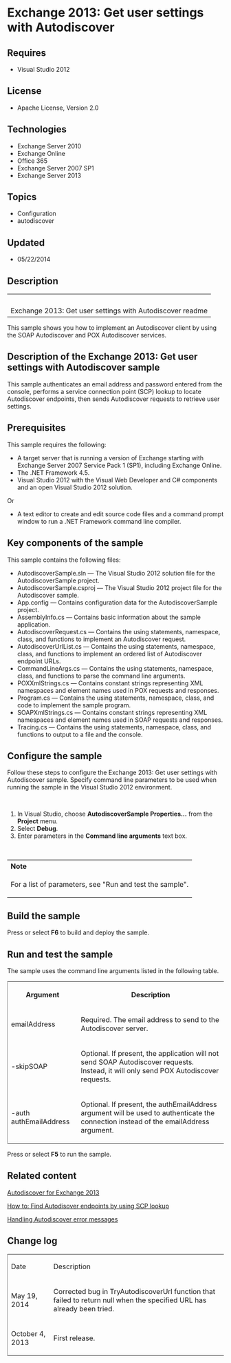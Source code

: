 # Exchange 2013: Get user settings with Autodiscover
## Requires
- Visual Studio 2012
## License
- Apache License, Version 2.0
## Technologies
- Exchange Server 2010
- Exchange Online
- Office 365
- Exchange Server 2007 SP1
- Exchange Server 2013
## Topics
- Configuration
- autodiscover
## Updated
- 05/22/2014
## Description

<div id="header">
<table id="bottomTable" cellspacing="0" cellpadding="0">
<tbody>
<tr id="headerTableRow1">
<td align="left"><span id="runningHeaderText">&nbsp;</span></td>
</tr>
<tr id="headerTableRow2">
<td align="left"><span id="nsrTitle">Exchange 2013: Get user settings with Autodiscover readme</span></td>
</tr>
</tbody>
</table>
</div>
<div id="mainSection">
<div id="mainBody">
<div>
<p>This sample shows you how to implement an Autodiscover client by using the SOAP Autodiscover and POX Autodiscover services.</p>
</div>
<h2>Description of the Exchange 2013: Get user settings with Autodiscover sample</h2>
<div id="sectionSection0">
<p>This sample authenticates an email address and password entered from the console, performs a service connection point (SCP) lookup to locate Autodiscover endpoints, then sends Autodiscover requests to retrieve user settings.</p>
</div>
<h2>Prerequisites</h2>
<div id="sectionSection1">
<p>This sample requires the following:</p>
<ul>
<li>A target server that is running a version of Exchange starting with Exchange Server 2007 Service Pack 1 (SP1), including Exchange Online.
</li><li>The .NET Framework 4.5. </li><li>Visual Studio 2012 with the Visual Web Developer and C# components and an open Visual Studio 2012 solution.
</li></ul>
<p>Or</p>
<ul>
<li>A text editor to create and edit source code files and a command prompt window to run a .NET Framework command line compiler.
</li></ul>
</div>
<h2>Key components of the sample</h2>
<div id="sectionSection2">
<p>This sample contains the following files:</p>
<ul>
<li>AutodiscoverSample.sln &mdash; The Visual Studio 2012 solution file for the AutodiscoverSample project.
</li><li>AutodiscoverSample.csproj &mdash; The Visual Studio 2012 project file for the Autodiscover sample.
</li><li>App.config &mdash; Contains configuration data for the AutodiscoverSample project.
</li><li>AssemblyInfo.cs &mdash; Contains basic information about the sample application.
</li><li>AutodiscoverRequest.cs &mdash; Contains the using statements, namespace, class, and functions to implement an Autodiscover request.
</li><li>AutodiscoverUrlList.cs &mdash; Contains the using statements, namespace, class, and functions to implement an ordered list of Autodiscover endpoint URLs.
</li><li>CommandLineArgs.cs &mdash; Contains the using statements, namespace, class, and functions to parse the command line arguments.
</li><li>POXXmlStrings.cs &mdash; Contains constant strings representing XML namespaces and element names used in POX requests and responses.
</li><li>Program.cs &mdash; Contains the using statements, namespace, class, and code to implement the sample program.
</li><li>SOAPXmlStrings.cs &mdash; Contains constant strings representing XML namespaces and element names used in SOAP requests and responses.
</li><li>Tracing.cs &mdash; Contains the using statements, namespace, class, and functions to output to a file and the console.
</li></ul>
<ul>
</ul>
</div>
<h2>Configure the sample</h2>
<div id="sectionSection3">
<p>Follow these steps to configure the Exchange 2013: Get user settings with Autodiscover sample. Specify command line parameters to be used when running the sample in the Visual Studio 2012 environment.</p>
<p>&nbsp;</p>
<ol>
<li>In Visual Studio, choose <strong><span class="ui">AutodiscoverSample Properties&hellip;</span></strong> from the
<strong><span class="ui">Project</span></strong> menu. </li><li>Select <strong><span class="ui">Debug</span></strong>. </li><li>Enter parameters in the <strong><span class="ui">Command line arguments</span></strong> text box.
</li></ol>
<p>&nbsp;</p>
<table cellspacing="0" cellpadding="0" width="100%">
<tbody>
<tr>
<th align="left"><strong>Note</strong> </th>
</tr>
<tr>
<td>
<p>For a list of parameters, see &quot;Run and test the sample&quot;.</p>
</td>
</tr>
</tbody>
</table>
</div>
<h2>Build the sample</h2>
<div id="sectionSection4">
<p>Press or select <strong><span class="ui">F6</span></strong> to build and deploy the sample.</p>
</div>
<h2>Run and test the sample</h2>
<div id="sectionSection5">
<p>The sample uses the command line arguments listed in the following table.</p>
<strong>
<div class="caption"></div>
</strong>
<div>
<table cellspacing="2" cellpadding="5" width="50%" frame="lhs">
<tbody>
<tr>
<th>
<p>Argument</p>
</th>
<th>
<p>Description</p>
</th>
</tr>
<tr>
<td>
<p>emailAddress</p>
</td>
<td>
<p>Required. The email address to send to the Autodiscover server.</p>
</td>
</tr>
<tr>
<td>
<p>-skipSOAP</p>
</td>
<td>
<p>Optional. If present, the application will not send SOAP Autodiscover requests. Instead, it will only send POX Autodiscover requests.</p>
</td>
</tr>
<tr>
<td>
<p>-auth authEmailAddress</p>
</td>
<td>
<p>Optional. If present, the authEmailAddress argument will be used to authenticate the connection instead of the emailAddress argument.</p>
</td>
</tr>
</tbody>
</table>
</div>
<p>Press or select <strong><span class="ui">F5</span></strong> to run the sample.</p>
</div>
<h2>Related content</h2>
<div id="sectionSection6">
<p><a href="http://msdn.microsoft.com/en-us/library/exchange/jj900169(v=exchg.150).aspx" target="_blank">Autodiscover for Exchange 2013</a></p>
<p><a href="http://msdn.microsoft.com/library/b24228a8-5127-4bac-aef0-9c9e8843c9ff" target="_blank">How to: Find Autodisover endpoints by using SCP lookup</a></p>
<p><a href="http://msdn.microsoft.com/library/e5939ec2-1100-4174-8a88-5a6e09b60b23" target="_blank">Handling Autodiscover error messages</a></p>
</div>
<h2>Change log</h2>
<div id="sectionSection7"><strong>
<div class="caption"></div>
</strong>
<div>
<table cellspacing="2" cellpadding="5" width="50%" frame="lhs">
<tbody>
<tr>
<td>
<p>Date</p>
</td>
<td>
<p>Description</p>
</td>
</tr>
<tr>
<td>
<p>May 19, 2014</p>
</td>
<td>
<p>Corrected bug in TryAutodiscoverUrl function that failed to return null when the specified URL has already been tried.</p>
</td>
</tr>
<tr>
<td>
<p>October 4, 2013</p>
</td>
<td>
<p>First release.</p>
</td>
</tr>
</tbody>
</table>
</div>
</div>
</div>
</div>
